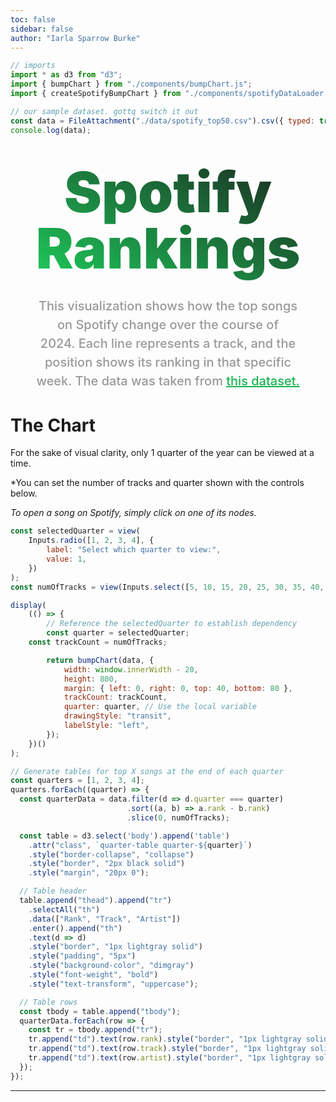 ```yaml
---
toc: false
sidebar: false
author: "Iarla Sparrow Burke"
---
```


```js
// imports
import * as d3 from "d3";
import { bumpChart } from "./components/bumpChart.js";
import { createSpotifyBumpChart } from "./components/spotifyDataLoader.js";

// our sample dataset. gottq switch it out
const data = FileAttachment("./data/spotify_top50.csv").csv({ typed: true });
console.log(data);
```

<div class="hero">
  <h1>Spotify Rankings</h1>
  <h2>This visualization shows how the top songs on Spotify change over the course of 2024. Each line represents a track, and the position shows its ranking in that specific week. The data was taken from <a style="color: #18B44F;" href="https://www.kaggle.com/datasets/federicocester97/spotify-global-chart-2024">this dataset.</a></h2>
</div>

# The Chart

For the sake of visual clarity, only 1 quarter of the year can be viewed at a time.

*You can set the number of tracks and quarter shown with the controls below.

*To open a song on Spotify, simply click on one of its nodes.*

```js
const selectedQuarter = view(
	Inputs.radio([1, 2, 3, 4], {
		label: "Select which quarter to view:",
		value: 1,
	})
);
const numOfTracks = view(Inputs.select([5, 10, 15, 20, 25, 30, 35, 40, 45, 50], {value: 15, label: "Number of tracks to show: "}));
```

```js
display(
	(() => {
		// Reference the selectedQuarter to establish dependency
		const quarter = selectedQuarter;
    const trackCount = numOfTracks;

		return bumpChart(data, {
			width: window.innerWidth - 20,
			height: 800,
			margin: { left: 0, right: 0, top: 40, bottom: 80 },
			trackCount: trackCount,
			quarter: quarter, // Use the local variable
			drawingStyle: "transit",
			labelStyle: "left",
		});
	})()
);

// Generate tables for top X songs at the end of each quarter
const quarters = [1, 2, 3, 4];
quarters.forEach((quarter) => {
  const quarterData = data.filter(d => d.quarter === quarter)
                          .sort((a, b) => a.rank - b.rank)
                          .slice(0, numOfTracks);

  const table = d3.select('body').append('table')
    .attr("class", `quarter-table quarter-${quarter}`)
    .style("border-collapse", "collapse")
    .style("border", "2px black solid")
    .style("margin", "20px 0");

  // Table header
  table.append("thead").append("tr")
    .selectAll("th")
    .data(["Rank", "Track", "Artist"])
    .enter().append("th")
    .text(d => d)
    .style("border", "1px lightgray solid")
    .style("padding", "5px")
    .style("background-color", "dimgray")
    .style("font-weight", "bold")
    .style("text-transform", "uppercase");

  // Table rows
  const tbody = table.append("tbody");
  quarterData.forEach(row => {
    const tr = tbody.append("tr");
    tr.append("td").text(row.rank).style("border", "1px lightgray solid").style("padding", "5px");
    tr.append("td").text(row.track).style("border", "1px lightgray solid").style("padding", "5px");
    tr.append("td").text(row.artist).style("border", "1px lightgray solid").style("padding", "5px");
  });
});
```

---

<style>

* {
  --accent: #2D856B;
}

.hero {
  display: flex;
  flex-direction: column;
  align-items: center;
  font-family: var(--sans-serif);
  margin: 0 0 2rem;
  text-wrap: balance;
  text-align: center;
}

.hero h1 {
  margin: 1rem 0;
  padding: 1rem 0;
  max-width: none;
  font-size: 14vw;
  font-weight: 900;
  line-height: 1;
  background: linear-gradient(30deg, #1ED760, currentColor);
  -webkit-background-clip: text;
  -webkit-text-fill-color: transparent;
  background-clip: text;
}

.hero h2 {
  margin: 0;
  max-width: 34em;
  font-size: 20px;
  font-style: initial;
  font-weight: 500;
  line-height: 1.5;
  color: #999;
}

a {
  color: #1ED760;
}

@media (min-width: 640px) {
  .hero h1 {
    font-size: 90px;
  }
}

</style>
